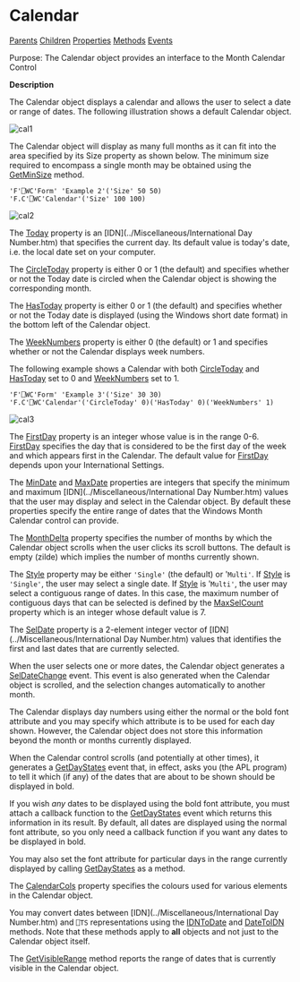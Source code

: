 




<h1 class="heading"><span class="name">Calendar</span></h1>

[Parents](../ParentLists/Calendar.htm) [Children](../ChildLists/Calendar.htm) [Properties](../PropLists/Calendar.htm) [Methods](../MethodLists/Calendar.htm) [Events](../EventLists/Calendar.htm)


Purpose: The Calendar object provides an interface to the Month Calendar Control


**Description**


The Calendar object displays a calendar and allows the user to select a date or range of dates. The following illustration shows a default Calendar object.



![cal1](../img/cal1.gif)


The Calendar object will display as many full months as it can fit into the area specified by its Size property as shown below. The minimum size required to encompass a single month may be obtained using the [GetMinSize](./getminsize.md) method.
```apl
'F'⎕WC'Form' 'Example 2'('Size' 50 50)
'F.C'⎕WC'Calendar'('Size' 100 100)
```


![cal2](../img/cal2.gif)


The [Today](./today.md) property is an [IDN](../Miscellaneous/International Day Number.htm) that specifies the current day. Its default value is today's date, i.e. the local date set on your computer.


The [CircleToday](./circletoday.md) property is either 0 or 1 (the default) and specifies whether or not the Today date is circled when the Calendar object is showing the corresponding month.


The [HasToday](./hastoday.md) property is either 0 or 1 (the default) and specifies whether or not the Today date is displayed (using the Windows short date format) in the bottom left of the Calendar object.


The [WeekNumbers](./weeknumbers.md) property is either 0 (the default) or 1 and specifies whether or not the Calendar displays week numbers.


The following example shows a Calendar with both [CircleToday](./circletoday.md) and [HasToday](./hastoday.md) set to 0 and [WeekNumbers](./weeknumbers.md) set to 1.
```apl
'F'⎕WC'Form' 'Example 3'('Size' 30 30)
'F.C'⎕WC'Calendar'('CircleToday' 0)('HasToday' 0)('WeekNumbers' 1)
```


![cal3](../img/cal3.gif)


The [FirstDay](./firstday.md) property is an integer whose value is in the range 0-6. [FirstDay](./firstday.md) specifies the day that is considered to be the first day of the week and which appears first in the Calendar. The default value for [FirstDay](./firstday.md) depends upon your International Settings.


The [MinDate](./mindate.md) and [MaxDate](./maxdate.md) properties are integers that specify the minimum and maximum [IDN](../Miscellaneous/International Day Number.htm) values that the user may display and select in the Calendar object. By default these properties specify the entire range of dates that the Windows Month Calendar control can provide.


The [MonthDelta](./monthdelta.md) property specifies the number of months by which the Calendar object scrolls when the user clicks its scroll buttons. The default is empty (zilde) which implies the number of months currently shown.


The [Style](./style.md) property may be either `'Single'` (the default) or '`Multi'`. If [Style](./style.md) is `'Single'`, the user may select a single date. If [Style](./style.md) is '`Multi'`, the user may select a contiguous range of dates. In this case, the maximum number of contiguous days that can be selected is defined by the [MaxSelCount](./maxselcount.md) property which is an integer whose default value is 7.


The [SelDate](./seldate.md) property is a 2-element integer vector of [IDN](../Miscellaneous/International Day Number.htm) values that identifies the first and last dates that are currently selected.


When the user selects one or more dates, the Calendar object generates a [SelDateChange](./seldatechange.md) event. This event is also generated when the Calendar object is scrolled, and the selection changes automatically to another month.


The Calendar displays day numbers using either the normal or the bold font attribute and you may specify which attribute is to be used for each day shown. However, the Calendar object does not store this information beyond the month or months currently displayed.


When the Calendar control scrolls (and potentially at other times), it generates a [GetDayStates](./getdaystates.md) event that, in effect, asks you (the APL program) to tell it which (if any) of the dates that are about to be shown should be displayed in bold.


If you wish *any* dates to be displayed using the bold font attribute, you must attach a callback function to the [GetDayStates](./getdaystates.md) event which returns this information in its result. By default, all dates are displayed using the normal font attribute, so you only need a callback function if you want any dates to be displayed in bold.


You may also set the font attribute for particular days in the range currently displayed by calling [GetDayStates](./getdaystates.md) as a method.


The [CalendarCols](./calendarcols.md) property specifies the colours used for various elements in the Calendar object.


You may convert dates between [IDN](../Miscellaneous/International Day Number.htm) and `⎕TS` representations using the [IDNToDate](./idntodate.md) and [DateToIDN](./datetoidn.md) methods. Note that these methods apply to **all** objects and not just to the Calendar object itself.


The [GetVisibleRange](./getvisiblerange.md) method reports the range of dates that is currently visible in the Calendar object.


